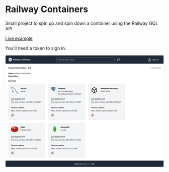 # Railway Containers

Small project to spin up and spin down a container using the Railway GQL API.

[Live example](https://railway-containers-production.up.railway.app/)

You'll need a token to sign in.

![Demo](demo.png)
